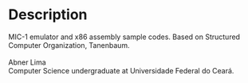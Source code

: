 # Description
MIC-1 emulator and x86 assembly sample codes. Based on Structured Computer Organization, Tanenbaum. </br>
</br>Abner Lima </br>
Computer Science undergraduate at Universidade Federal do Ceará.
